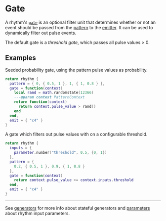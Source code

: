 # Gate

A rhythm's [`gate`](../API/rhythm.md#gate) is an optional filter unit that determines whether or not an event should be passed from the [pattern](./pattern.md) to the [emitter](./emitter.md). It can be used to dynamically filter out pulse events.

The default gate is a *threshold gate*, which passes all pulse values > 0. 


## Examples

Seeded probability gate, using the pattern pulse values as probability.

```lua
return rhythm {
  pattern = { 0, { 0.5, 1 }, 1, { 1, 0.8 } },
  gate = function(context)
    local rand = math.randomstate(12366)
    ---@param context PatternContext
    return function(context)
      return context.pulse_value > rand()
    end
  end,
  emit = { "c4" }
}
```

A gate which filters out pulse values with on a configurable threshold.

```lua
return rhythm {
  inputs = { 
    parameter.number("threshold", 0.5, {0, 1}) 
  },
  pattern = { 
    0.2, { 0.5, 1 }, 0.9, { 1, 0.8 } 
  },
  gate = function(context)
    return context.pulse_value >= context.inputs.threshold
  end,
  emit = { "c4" }
}
```

---

See [generators](../extras/generators.md) for more info about stateful generators and [parameters](./parameters.md) about rhythm input parameters. 